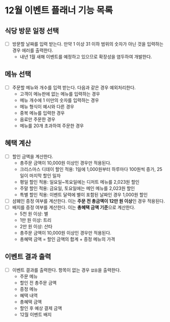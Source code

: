 # 12월 이벤트 플래너 기능 목록

## 식당 방문 일정 선택

- [ ] 방문할 날짜를 입력 받는다. 만약 1 이상 31 이하 범위의 숫자가 아닌 것을 입력하는 경우 에러를 출력한다.
    - 내년 1월 새해 이벤트를 예정하고 있으므로 확장성을 염두하여 개발한다.

## 메뉴 선택

- [ ] 주문할 메뉴와 개수를 입력 받는다. 다음과 같은 경우 예외처리한다.
    - 고객이 메뉴판에 없는 메뉴를 입력하는 경우
    - 메뉴 개수에 1 미만의 숫자를 입력하는 경우
    - 메뉴 형식이 예시와 다른 경우
    - 중복 메뉴를 입력한 경우
    - 음료만 주문한 경우
    - 메뉴를 20개 초과하여 주문한 경우

## 혜택 계산

- [ ] 할인 금액을 계산한다.
    - 총주문 금액이 10,000원 이상인 경우만 적용된다.
    - 크리스마스 디데이 할인 적용: 1일에 1,000원부터 하루마다 100원씩 증가, 25일이 마지막 할인 일자
    - 평일 할인 적용: 일요일~목요일에는 디저트 메뉴를 2,023원 할인
    - 주말 할인 적용: 금요일, 토요일에는 메인 메뉴를 2,023원 할인
    - 특별 할인 적용: 이벤트 달력에 별이 포함된 날짜인 경우 1,000원 할인
- [ ] 샴폐인 증정 여부를 계산한다. 이는 **주문 전 총금액이 12만 원 이상**인 경우 적용된다.
- [ ] 배지를 증정 여부를 계산한다. 이는 **총혜택 금액 기준**으로 계산한다.
    - 5천 원 이상: 별
    - 1만 원 이상: 트리
    - 2만 원 이상: 산타
    - 총주문 금액이 10,000원 이상인 경우만 적용된다.
    - 총혜택 금액 = 할인 금액의 합계 + 증정 메뉴의 가격

## 이벤트 결과 출력

- [ ] 이벤트 결과를 출력한다. 항목이 없는 경우 `없음`을 출력한다.
    - 주문 메뉴
    - 할인 전 총주문 금액
    - 증정 메뉴
    - 혜택 내역
    - 총혜택 금액
    - 할인 후 예상 결제 금액
    - 12월 이벤트 배지

